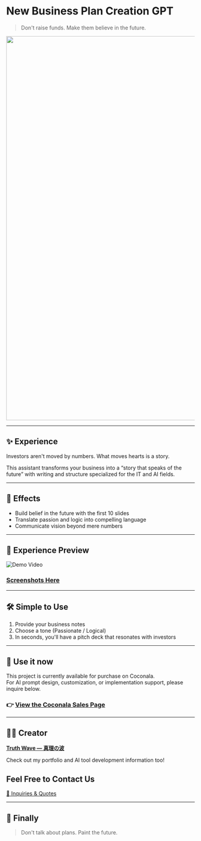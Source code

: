# New Business Plan Creation GPT

> Don't raise funds.
> Make them believe in the future.

<p align="center">
<img width="1536" height="1024" alt="新規事業計画書GPTs" src="https://github.com/user-attachments/assets/92d5105e-0155-47a3-a425-9d0fd6a8dd76" />
</p>



---

## ✨ Experience

Investors aren't moved by numbers.
What moves hearts is a story.

This assistant transforms your business into a “story that speaks of the future”
with writing and structure specialized for the IT and AI fields.

---

## 🚀 Effects

- Build belief in the future with the first 10 slides
- Translate passion and logic into compelling language
- Communicate vision beyond mere numbers

---

## 📸 **Experience Preview**
![Demo Video]([https://github.com/truthwave/GPT-for-new-business-plan-proposals/blob/main/%E8%B3%87%E6%96%99/%E3%83%87%E3%83%A2%E5%8B%95%E7%94%BB.gif](https://github.com/truthwave/GPT-for-new-business-plan-proposals/blob/main/English/business-plan-childcare-support-app.png))

### [Screenshots Here](https://github.com/truthwave/GPT-for-new-business-plan-proposals/tree/main/%E8%B3%87%E6%96%99/%E3%82%B9%E3%82%AF%E3%83%AA%E3%83%BC%E3%83%B3%E3%82%B7%E3%83%A7%E3%83%83%E3%83%88)

---

## 🛠 Simple to Use

1. Provide your business notes<br>
2. Choose a tone (Passionate / Logical)<br>
3. In seconds, you'll have a pitch deck that resonates with investors

---

## 🛒 Use it now

This project is currently available for purchase on Coconala.  
For AI prompt design, customization, or implementation support, please inquire below.


### 👉 [View the Coconala Sales Page](https://coconala.com/contents_market/pictures/cmfw6skpq099nal0huc9c9tzi)

---


## 🧑‍💻 Creator

**[Truth Wave ― 真理の波](https://github.com/truthwave)**  

Check out my portfolio and AI tool development information too!

## Feel Free to Contact Us
[📩 Inquiries & Quotes](mailto:realmadrid71214591@gmail.com)

---

## 🏁 Finally

> Don't talk about plans.
> Paint the future.
